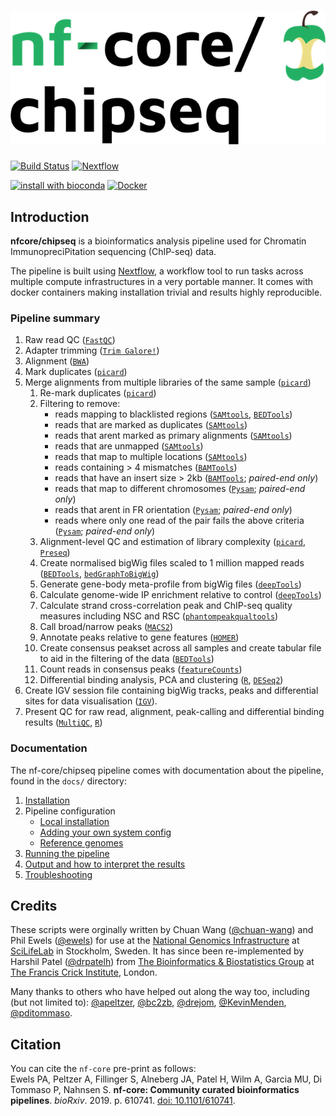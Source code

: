 # ![nf-core/chipseq](docs/images/nfcore-chipseq_logo.png)

[![Build Status](https://travis-ci.org/nf-core/chipseq.svg?branch=master)](https://travis-ci.org/nf-core/chipseq)
[![Nextflow](https://img.shields.io/badge/nextflow-%E2%89%A50.32.0-brightgreen.svg)](https://www.nextflow.io/)

[![install with bioconda](https://img.shields.io/badge/install%20with-bioconda-brightgreen.svg)](http://bioconda.github.io/)
[![Docker](https://img.shields.io/docker/automated/nfcore/chipseq.svg)](https://hub.docker.com/r/nfcore/chipseq/)

## Introduction
**nfcore/chipseq** is a bioinformatics analysis pipeline used for Chromatin ImmunopreciPitation sequencing (ChIP-seq) data.

The pipeline is built using [Nextflow](https://www.nextflow.io), a workflow tool to run tasks across multiple compute infrastructures in a very portable manner. It comes with docker containers making installation trivial and results highly reproducible.

### Pipeline summary

1. Raw read QC ([`FastQC`](https://www.bioinformatics.babraham.ac.uk/projects/fastqc/))
2. Adapter trimming ([`Trim Galore!`](https://www.bioinformatics.babraham.ac.uk/projects/trim_galore/))
3. Alignment ([`BWA`](https://sourceforge.net/projects/bio-bwa/files/))
4. Mark duplicates ([`picard`](https://broadinstitute.github.io/picard/))
5. Merge alignments from multiple libraries of the same sample ([`picard`](https://broadinstitute.github.io/picard/))
    1. Re-mark duplicates ([`picard`](https://broadinstitute.github.io/picard/))
    2. Filtering to remove:
        * reads mapping to blacklisted regions ([`SAMtools`](https://sourceforge.net/projects/samtools/files/samtools/), [`BEDTools`](https://github.com/arq5x/bedtools2/))
        * reads that are marked as duplicates ([`SAMtools`](https://sourceforge.net/projects/samtools/files/samtools/))
        * reads that arent marked as primary alignments ([`SAMtools`](https://sourceforge.net/projects/samtools/files/samtools/))
        * reads that are unmapped ([`SAMtools`](https://sourceforge.net/projects/samtools/files/samtools/))
        * reads that map to multiple locations ([`SAMtools`](https://sourceforge.net/projects/samtools/files/samtools/))
        * reads containing > 4 mismatches ([`BAMTools`](https://github.com/pezmaster31/bamtools))
        * reads that have an insert size > 2kb ([`BAMTools`](https://github.com/pezmaster31/bamtools); *paired-end only*)
        * reads that map to different chromosomes ([`Pysam`](http://pysam.readthedocs.io/en/latest/installation.html); *paired-end only*)
        * reads that arent in FR orientation ([`Pysam`](http://pysam.readthedocs.io/en/latest/installation.html); *paired-end only*)
        * reads where only one read of the pair fails the above criteria ([`Pysam`](http://pysam.readthedocs.io/en/latest/installation.html); *paired-end only*)
    3. Alignment-level QC and estimation of library complexity ([`picard`](https://broadinstitute.github.io/picard/), [`Preseq`](http://smithlabresearch.org/software/preseq/))
    4. Create normalised bigWig files scaled to 1 million mapped reads ([`BEDTools`](https://github.com/arq5x/bedtools2/), [`bedGraphToBigWig`](http://hgdownload.soe.ucsc.edu/admin/exe/))
    5. Generate gene-body meta-profile from bigWig files ([`deepTools`](https://deeptools.readthedocs.io/en/develop/content/tools/plotProfile.html))
    6. Calculate genome-wide IP enrichment relative to control ([`deepTools`](https://deeptools.readthedocs.io/en/develop/content/tools/plotFingerprint.html))
    7. Calculate strand cross-correlation peak and ChIP-seq quality measures including NSC and RSC ([`phantompeakqualtools`](https://github.com/kundajelab/phantompeakqualtools))
    8. Call broad/narrow peaks ([`MACS2`](https://github.com/taoliu/MACS))
    9. Annotate peaks relative to gene features ([`HOMER`](http://homer.ucsd.edu/homer/download.html))
    10. Create consensus peakset across all samples and create tabular file to aid in the filtering of the data ([`BEDTools`](https://github.com/arq5x/bedtools2/))
    11. Count reads in consensus peaks ([`featureCounts`](http://bioinf.wehi.edu.au/featureCounts/))
    12. Differential binding analysis, PCA and clustering ([`R`](https://www.r-project.org/), [`DESeq2`](https://bioconductor.org/packages/release/bioc/html/DESeq2.html))
6. Create IGV session file containing bigWig tracks, peaks and differential sites for data visualisation ([`IGV`](https://software.broadinstitute.org/software/igv/)).
7. Present QC for raw read, alignment, peak-calling and differential binding results ([`MultiQC`](http://multiqc.info/), [`R`](https://www.r-project.org/))

### Documentation
The nf-core/chipseq pipeline comes with documentation about the pipeline, found in the `docs/` directory:

1. [Installation](https://nf-co.re/usage/installation)
2. Pipeline configuration
    * [Local installation](https://nf-co.re/usage/local_installation)
    * [Adding your own system config](https://nf-co.re/usage/adding_own_config)
    * [Reference genomes](https://nf-co.re/usage/reference_genomes)
3. [Running the pipeline](docs/usage.md)
4. [Output and how to interpret the results](docs/output.md)
5. [Troubleshooting](https://nf-co.re/usage/troubleshooting)

## Credits
These scripts were orginally written by Chuan Wang ([@chuan-wang](https://github.com/chuan-wang)) and Phil Ewels ([@ewels](https://github.com/ewels)) for use at the [National Genomics Infrastructure](https://portal.scilifelab.se/genomics/) at [SciLifeLab](http://www.scilifelab.se/) in Stockholm, Sweden. It has since been re-implemented by Harshil Patel ([@drpatelh](https://github.com/drpatelh)) from [The Bioinformatics & Biostatistics Group](https://www.crick.ac.uk/research/science-technology-platforms/bioinformatics-and-biostatistics/) at [The Francis Crick Institute](https://www.crick.ac.uk/), London.

Many thanks to others who have helped out along the way too, including (but not limited to): [@apeltzer](https://github.com/apeltzer), [@bc2zb](https://github.com/bc2zb), [@drejom](https://github.com/drejom), [@KevinMenden](https://github.com/KevinMenden), [@pditommaso](https://github.com/pditommaso).

## Citation

<!-- TODO nf-core: Add citation for pipeline after release. Uncomment lines below and add citation. -->
<!-- If you use nf-core/chipseq for your analysis, please cite it as follows: -->

You can cite the `nf-core` pre-print as follows:  
Ewels PA, Peltzer A, Fillinger S, Alneberg JA, Patel H, Wilm A, Garcia MU, Di Tommaso P, Nahnsen S. **nf-core: Community curated bioinformatics pipelines**. *bioRxiv*. 2019. p. 610741. [doi: 10.1101/610741](https://www.biorxiv.org/content/10.1101/610741v1).
